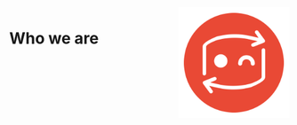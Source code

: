 <img src="/uploads/secret-logo-preview.png" width="200px" style="float:right;"/>
<!-- TITLE: secRet -->
<!-- SUBTITLE: Reverse Engineering community -->

# Who we are